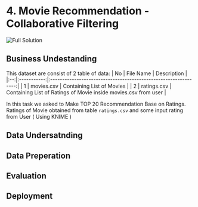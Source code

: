 # 4. Movie Recommendation - Collaborative Filtering

![Full Solution](https://github.com/wildangbudhi/BIG-Data-with-KNIM/blob/master/4.%20Movie%20Recommendation%20-%20Collaborative%20Filtering/Screenshoot/Full%20Solution.png)

## Business Undestanding

This dataset are consist of 2 table of data:
| No |  File Name  |                           Description                           |
|:--:|:-----------:|:---------------------------------------------------------------:|
|  1 | movies.csv  | Containing List of Movies                                       |
|  2 | ratings.csv | Containing List of Ratings of Movie inside movies.csv from user |

In this task we asked to Make TOP 20 Recommendation Base on Ratings. Ratings of Movie obtained from table ```ratings.csv``` and some input rating from User ( Using KNIME )

## Data Undersatnding

## Data Preperation

## Evaluation

## Deployment